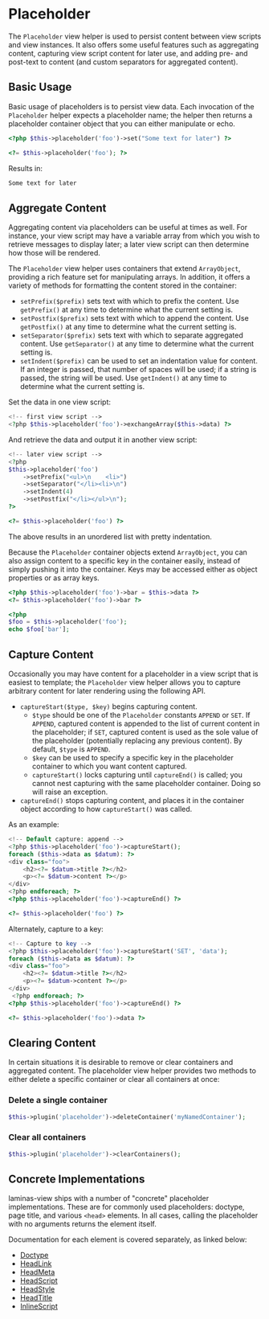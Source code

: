 # Placeholder

The `Placeholder` view helper is used to persist content between view scripts
and view instances. It also offers some useful features such as aggregating
content, capturing view script content for later use, and adding pre- and
post-text to content (and custom separators for aggregated content).

## Basic Usage

Basic usage of placeholders is to persist view data. Each invocation of the
`Placeholder` helper expects a placeholder name; the helper then returns a
placeholder container object that you can either manipulate or echo.

```php
<?php $this->placeholder('foo')->set("Some text for later") ?>

<?= $this->placeholder('foo'); ?>
```

Results in:

```html
Some text for later
```

## Aggregate Content

Aggregating content via placeholders can be useful at times as well. For
instance, your view script may have a variable array from which you wish to
retrieve messages to display later; a later view script can then determine how
those will be rendered.

The `Placeholder` view helper uses containers that extend `ArrayObject`,
providing a rich feature set for manipulating arrays. In addition, it offers a
variety of methods for formatting the content stored in the container:

- `setPrefix($prefix)` sets text with which to prefix the content. Use
  `getPrefix()` at any time to determine what the current setting is.
- `setPostfix($prefix)` sets text with which to append the content. Use
  `getPostfix()` at any time to determine what the current setting is.
- `setSeparator($prefix)` sets text with which to separate aggregated content.
  Use `getSeparator()` at any time to determine what the current setting is.
- `setIndent($prefix)` can be used to set an indentation value for content. If
  an integer is passed, that number of spaces will be used; if a string is
  passed, the string will be used. Use `getIndent()` at any time to determine
  what the current setting is.

Set the data in one view script:

```php
<!-- first view script -->
<?php $this->placeholder('foo')->exchangeArray($this->data) ?>
```

And retrieve the data and output it in another view script:

```php
<!-- later view script -->
<?php
$this->placeholder('foo')
    ->setPrefix("<ul>\n    <li>")
    ->setSeparator("</li><li>\n")
    ->setIndent(4)
    ->setPostfix("</li></ul>\n");
?>

<?= $this->placeholder('foo') ?>
```

The above results in an unordered list with pretty indentation.

Because the `Placeholder` container objects extend `ArrayObject`, you can also
assign content to a specific key in the container easily, instead of simply
pushing it into the container. Keys may be accessed either as object properties
or as array keys.

```php
<?php $this->placeholder('foo')->bar = $this->data ?>
<?= $this->placeholder('foo')->bar ?>

<?php
$foo = $this->placeholder('foo');
echo $foo['bar'];
```

## Capture Content

Occasionally you may have content for a placeholder in a view script that is
easiest to template; the `Placeholder` view helper allows you to capture
arbitrary content for later rendering using the following API.

- `captureStart($type, $key)` begins capturing content.
  - `$type` should be one of the `Placeholder` constants `APPEND` or `SET`. If
    `APPEND`, captured content is appended to the list of current content in the
    placeholder; if `SET`, captured content is used as the sole value of the
    placeholder (potentially replacing any previous content). By default,
    `$type` is `APPEND`.
  - `$key` can be used to specify a specific key in the placeholder container to
    which you want content captured.
  - `captureStart()` locks capturing until `captureEnd()` is called; you cannot
    nest capturing with the same placeholder container. Doing so will raise an
    exception.
- `captureEnd()` stops capturing content, and places it in the container object
  according to how `captureStart()` was called.

As an example:

```php
<!-- Default capture: append -->
<?php $this->placeholder('foo')->captureStart();
foreach ($this->data as $datum): ?>
<div class="foo">
    <h2><?= $datum->title ?></h2>
    <p><?= $datum->content ?></p>
</div>
<?php endforeach; ?>
<?php $this->placeholder('foo')->captureEnd() ?>

<?= $this->placeholder('foo') ?>
```

Alternately, capture to a key:

```php
<!-- Capture to key -->
<?php $this->placeholder('foo')->captureStart('SET', 'data');
foreach ($this->data as $datum): ?>
<div class="foo">
    <h2><?= $datum->title ?></h2>
    <p><?= $datum->content ?></p>
</div>
 <?php endforeach; ?>
<?php $this->placeholder('foo')->captureEnd() ?>

<?= $this->placeholder('foo')->data ?>
```

## Clearing Content

In certain situations it is desirable to remove or clear containers and
aggregated content. The placeholder view helper provides two methods to either
delete a specific container or clear all containers at once:

### Delete a single container

```php
$this->plugin('placeholder')->deleteContainer('myNamedContainer');
```

### Clear all containers

```php
$this->plugin('placeholder')->clearContainers();
```

## Concrete Implementations

laminas-view ships with a number of "concrete" placeholder implementations. These
are for commonly used placeholders: doctype, page title, and various `<head>`
elements. In all cases, calling the placeholder with no arguments returns the
element itself.

Documentation for each element is covered separately, as linked below:

- [Doctype](doctype.md)
- [HeadLink](head-link.md)
- [HeadMeta](head-meta.md)
- [HeadScript](head-script.md)
- [HeadStyle](head-style.md)
- [HeadTitle](head-title.md)
- [InlineScript](inline-script.md)
